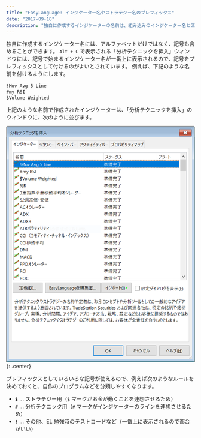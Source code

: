 ```yaml
---
title: "EasyLanguage: インジケーター名やストラテジー名のプレフィックス"
date: "2017-09-18"
description: "独自に作成するインジケーターの名前は、組み込みのインジケーター名と区別できるようにプレフィックスを付けるのが慣例となっています。"
---
```


独自に作成するインジケーター名には、アルファベットだけではなく、記号も含めることができます。
`Alt + C` で表示される「分析テクニックを挿入」ウィンドウには、記号で始まるインジケーター名が一番上に表示されるので、記号をプレフィックスとして付けるのがよいとされています。
例えば、下記のような名前を付けるようにします。

~~~
!Mov Avg 5 Line
#my RSI
$Volume Weighted
~~~

上記のような名前で作成されたインジケーターは、「分析テクニックを挿入」のウィンドウに、次のように並びます。

![naming.png](./naming.png){: .center}

プレフィックスとしていろいろな記号が使えるので、例えば次のようなルールを決めておくと、自作のプログラムなどを分類しやすくなります。

* __`$`__ ... ストラテジー用（`$` マークがお金が動くことを連想させるため）
* __`#`__ ... 分析テクニック用（`#` マークがインジケーターのラインを連想させるため）
* __`!`__ ... その他、EL 勉強時のテストコードなど（一番上に表示されるので都合がいい）

